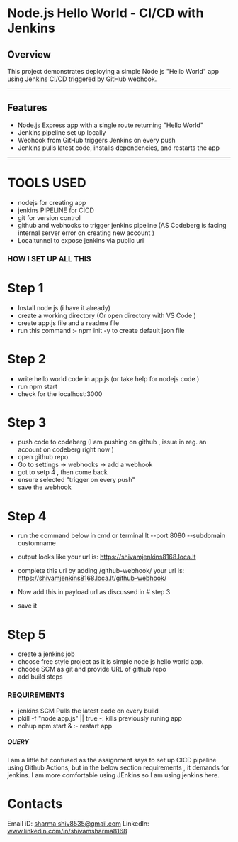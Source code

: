 
# Node.js Hello World - CI/CD with Jenkins

## Overview

This project demonstrates deploying a simple Node js "Hello World" app using Jenkins CI/CD triggered by GitHub webhook.

---

## Features

- Node.js Express app with a single route returning "Hello World"
- Jenkins pipeline set up locally
- Webhook from GitHub triggers Jenkins on every push
- Jenkins pulls latest code, installs dependencies, and restarts the app

---

# TOOLS USED 
- nodejs for creating app 
- jenkins PIPELINE for CICD
- git for version control 
- github and webhooks to trigger jenkins pipeline (AS Codeberg is facing internal server error on creating new account )
- Localtunnel to expose jenkins via public url 

### HOW I SET UP ALL THIS 
# Step 1
- Install node js (i have it already)
- create a working directory (Or open directory with VS Code )
- create app.js file and a readme file 
- run this command :- npm init -y to create default json file 

# Step 2
- write hello world code in app.js (or take help for nodejs code )
- run npm start 
- check for the localhost:3000

# Step 3 
- push code to codeberg (I am pushing on github , issue in reg. an account on codeberg right now )
 - open github repo 
 - Go to settings -> webhooks -> add a webhook 
 - got to setp 4 , then come back 
 - ensure selected "trigger on every push"
 - save the webhook

 # Step 4 
 - run the command below in cmd or terminal
 lt --port 8080 --subdomain customname
 - output looks like 
 your url is: https://shivamjenkins8168.loca.lt

- complete this url by adding /github-webhook/
your url is: https://shivamjenkins8168.loca.lt/github-webhook/
- Now add this in payload url as discussed in  # step 3
- save it 


# Step  5
- create a jenkins job 
- choose free style project as it is simple node js hello world app.
- choose SCM as git and provide URL of github repo 
- add build steps



### REQUIREMENTS ###
- jenkins SCM Pulls the latest code on every build 
- pkill -f "node app.js" || true -: kills previously runing app 
- nohup npm start & :- restart app 


#####           QUERY                 #####
I am a little bit confused as the assignment says to set up CICD pipeline using Github Actions,
but in the below section requirements , it demands for jenkins.
I am more comfortable using JEnkins so I am using jenkins here.





# Contacts
Email iD: sharma.shiv8535@gmail.com
LinkedIn: www.linkedin.com/in/shivamsharma8168
